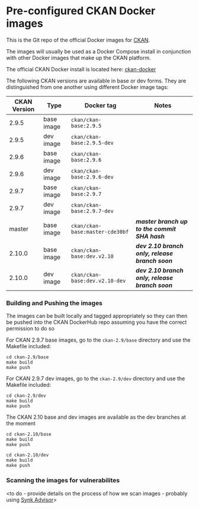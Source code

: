 # Pre-configured CKAN Docker images

This is the Git repo of the official Docker images for [CKAN](https://github.com/ckan/ckan/).

The images will usually be used as a Docker Compose install in conjunction with other Docker images that make up the CKAN platform. 

The official CKAN Docker install is located here: [ckan-docker](https://github.com/ckan/ckan-docker)

The following CKAN versions are available in base or dev forms. They are distinguished from one another using different Docker image tags:

| CKAN Version | Type | Docker tag | Notes |
| --- | --- | --- | --- |
| 2.9.5 | base image | `ckan/ckan-base:2.9.5` |  |
| 2.9.5 | dev image | `ckan/ckan-base:2.9.5-dev` |  |
| 2.9.6 | base image | `ckan/ckan-base:2.9.6` |  |
| 2.9.6 | dev image | `ckan/ckan-base:2.9.6-dev` |  |
| 2.9.7 | base image | `ckan/ckan-base:2.9.7` |  |
| 2.9.7 | dev image | `ckan/ckan-base:2.9.7-dev` |  |
| master | base image | `ckan/ckan-base:master-cde30bf` |  ***master branch up to the commit SHA hash*** |
| 2.10.0 | base image | `ckan/ckan-base:dev.v2.10` | ***dev 2.10 branch only, release branch soon*** |
| 2.10.0 | dev image | `ckan/ckan-base:dev.v2.10-dev` | ***dev 2.10  branch only, release branch soon***|


### Building and Pushing the images

The images can be built locally and tagged appropriately so they can then be pushed into the CKAN DockerHub repo
assuming you have the correct permission to do so

For CKAN 2.9.7 base images, go to the `ckan-2.9/base` directory and use the Makefile included:

    cd ckan-2.9/base
    make build
    make push

For CKAN 2.9.7 dev images, go to the `ckan-2.9/dev` directory and use the Makefile included:

    cd ckan-2.9/dev
    make build
    make push

The CKAN 2.10 base and dev images are available as the dev branches at the moment

    cd ckan-2.10/base
    make build
    make push

    cd ckan-2.10/dev
    make build
    make push
### Scanning the images for vulnerabilites

<to do - provide details on the process of how we scan images - probably using [Synk Advisor](https://docs.docker.com/develop/scan-images/)>